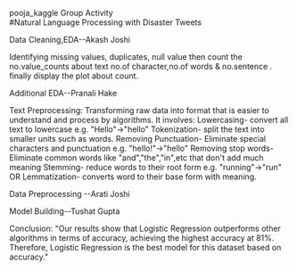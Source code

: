 pooja_kaggle
Group Activity
<br>
#Natural Language Processing with Disaster Tweets

Data Cleaning,EDA--Akash Joshi 

Identifying missing values, duplicates, null value then count the no.value_counts about text no.of character,no.of words & no.sentence . finally display the plot about count.


Additional EDA--Pranali Hake

Text Preprocessing:  Transforming raw data into format that is easier to understand and process by algorithms. It involves: Lowercasing- convert all text to lowercase e.g. "Hello"->"hello" Tokenization- split the text into smaller units such as words. Removing Punctuation- Eliminate special characters and punctuation e.g. "hello!"->"hello" Removing stop words- Eliminate common words like "and","the","in",etc that don't add much meaning Stemming- reduce words to their root form e.g. "running"->"run" OR Lemmatization- converts word to their base form with meaning.

Data Preprocessing --Arati Joshi

Model Building--Tushat Gupta

Conclusion:
"Our results show that Logistic Regression outperforms other algorithms in terms of accuracy, achieving the highest accuracy at 81%. Therefore, Logistic Regression is the best model for this dataset based on accuracy."


